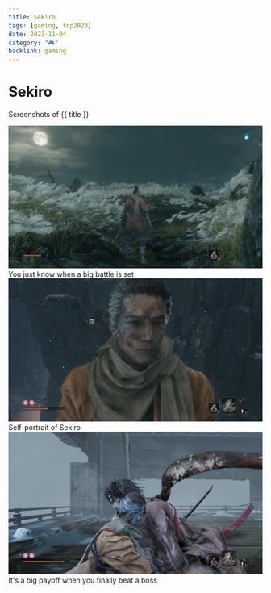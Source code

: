 ```yaml
---
title: Sekiro
tags: [gaming, top2023]
date: 2023-11-04
category: "🎮"
backlink: gaming
---
```


<h1>Sekiro</h1>

<p class='intro'>
	Screenshots of {{ title }}
</p>

<picture>
	<img src='/images/gaming/sekiro/2023-09-14 15-44-17.jpg' srcset='/images/gaming/sekiro/2023-09-14 15-44-17@2x.jpg 2x' alt='Overhead of Home Area'>
	<figcaption class='caption'>You just know when a big battle is set</figcaption>
</picture>

<picture>
	<img src='/images/gaming/sekiro/2023-09-16 08-00-04.jpg' srcset='/images/gaming/sekiro/2023-09-16 08-00-04@2x.jpg 2x' alt='Overhead of Home Area'>
	<figcaption class='caption'>Self-portrait of Sekiro</figcaption>
</picture>

<picture>
	<img src='/images/gaming/sekiro/2023-09-16 23-01-19.jpg' srcset='/images/gaming/sekiro/2023-09-16 23-01-19@2x.jpg 2x' alt='Overhead of Home Area'>
	<figcaption class='caption'>It's a big payoff when you finally beat a boss</figcaption>
</picture>
